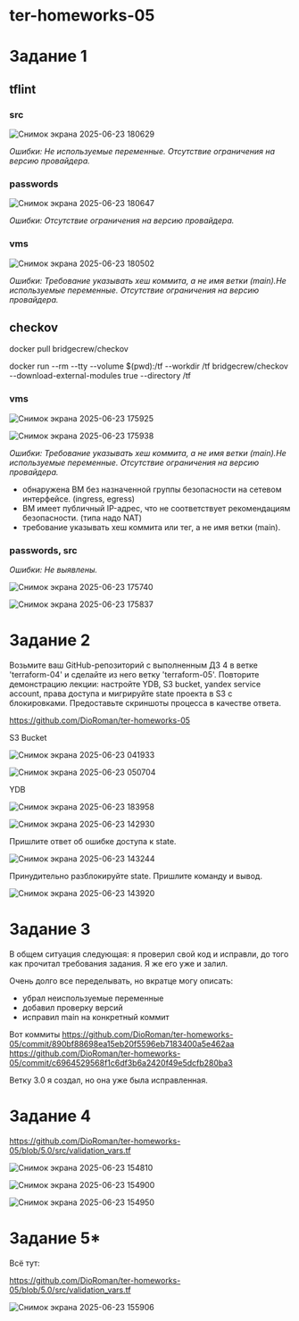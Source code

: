 # ter-homeworks-05

# Задание 1

## tflint

### src

![Снимок экрана 2025-06-23 180629](https://github.com/user-attachments/assets/d5905584-ff71-48e4-a95f-e01e80fadf9e)

_Ошибки: Не используемые переменные. Отсутствие ограничения на версию провайдера._

### passwords

![Снимок экрана 2025-06-23 180647](https://github.com/user-attachments/assets/e08bf0c9-b292-4cb8-8384-4af4c55f28b9)

_Ошибки: Отсутствие ограничения на версию провайдера._

### vms

![Снимок экрана 2025-06-23 180502](https://github.com/user-attachments/assets/c06fcc30-94e0-47ed-999f-965d15a179f5)

_Ошибки: Требование указывать хеш коммита, а не имя ветки (main).Не используемые переменные. Отсутствие ограничения на версию провайдера._

## checkov

docker pull bridgecrew/checkov

docker run --rm --tty --volume $(pwd):/tf --workdir /tf bridgecrew/checkov --download-external-modules true --directory /tf

### vms

![Снимок экрана 2025-06-23 175925](https://github.com/user-attachments/assets/af9796ac-8a18-4591-a46b-cb5ec75ced93)

![Снимок экрана 2025-06-23 175938](https://github.com/user-attachments/assets/e1340053-a272-4993-aa44-1f995b06db21)

_Ошибки: Требование указывать хеш коммита, а не имя ветки (main).Не используемые переменные. Отсутствие ограничения на версию провайдера._
- обнаружена ВМ без назначенной группы безопасности на сетевом интерфейсе. (ingress, egress)
- ВМ имеет публичный IP-адрес, что не соответствует рекомендациям безопасности. (типа надо NAT)
- требование указывать хеш коммита или тег, а не имя ветки (main).

### passwords, src  

_Ошибки: Не выявлены._

![Снимок экрана 2025-06-23 175740](https://github.com/user-attachments/assets/e026675b-cd35-46fd-8d9b-1c5e5d8c0cd0)

![Снимок экрана 2025-06-23 175837](https://github.com/user-attachments/assets/a3e844af-3631-46a6-83fb-d3ec2886dbf6)

# Задание 2

Возьмите ваш GitHub-репозиторий с выполненным ДЗ 4 в ветке 'terraform-04' и сделайте из него ветку 'terraform-05'.
Повторите демонстрацию лекции: настройте YDB, S3 bucket, yandex service account, права доступа и мигрируйте state проекта в S3 с блокировками. Предоставьте скриншоты процесса в качестве ответа.

https://github.com/DioRoman/ter-homeworks-05

S3 Bucket 

![Снимок экрана 2025-06-23 041933](https://github.com/user-attachments/assets/0fbe30aa-403d-4ca1-96d0-78a326c8feca)

![Снимок экрана 2025-06-23 050704](https://github.com/user-attachments/assets/57f127d6-bce9-48df-8c12-5712c024ba16)

YDB

![Снимок экрана 2025-06-23 183958](https://github.com/user-attachments/assets/31e15a6a-5a6e-400b-bf23-f9370ddec514)

![Снимок экрана 2025-06-23 142930](https://github.com/user-attachments/assets/089409fc-e3cf-4cc0-be5a-fa5f061d4405)

Пришлите ответ об ошибке доступа к state.

![Снимок экрана 2025-06-23 143244](https://github.com/user-attachments/assets/6621bb44-5cf8-47b6-a7cc-7abddadf1a6c)

Принудительно разблокируйте state. Пришлите команду и вывод.

![Снимок экрана 2025-06-23 143920](https://github.com/user-attachments/assets/cf5344ba-1999-4e1c-8188-d953c1f2b69a)

# Задание 3

В общем ситуация следующая: я проверил свой код и исправли, до того как прочитал требования задания. Я же его уже и залил.

Очень долго все переделывать, но вкратце могу описать:
- убрал неиспользуемые переменные
- добавил проверку версий
- исправил main на конкретный коммит

Вот коммиты
https://github.com/DioRoman/ter-homeworks-05/commit/890bf88698ea15eb20f5596eb7183400a5e462aa
https://github.com/DioRoman/ter-homeworks-05/commit/c6964529568f1c6df3b6a2420f49e5dcfb280ba3

Ветку 3.0 я создал, но она уже была исправленная.

# Задание 4

https://github.com/DioRoman/ter-homeworks-05/blob/5.0/src/validation_vars.tf

![Снимок экрана 2025-06-23 154810](https://github.com/user-attachments/assets/01b31fdb-dfbd-4431-8a3a-5d55c1d5c4c5)

![Снимок экрана 2025-06-23 154900](https://github.com/user-attachments/assets/21b22b66-a62b-4223-a8df-7d3b2003a61c)

![Снимок экрана 2025-06-23 154950](https://github.com/user-attachments/assets/23e72e47-e54f-48bb-8f3b-db6497b2b6be)

# Задание 5*

Всё тут:

https://github.com/DioRoman/ter-homeworks-05/blob/5.0/src/validation_vars.tf

![Снимок экрана 2025-06-23 155906](https://github.com/user-attachments/assets/c49ec8d9-ddb2-484d-b476-c89721b5ba89)






